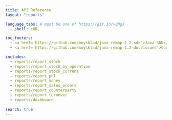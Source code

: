 ```yaml
---
title: API Reference
layout: "reports"

language_tabs: # must be one of https://git.io/vQNgJ
  - shell: cURL

toc_footers:
  - <a href='https://github.com/moysklad/java-remap-1.2-sdk'>Java SDK</a>
  - <a href='https://github.com/moysklad/java-remap-1.2-doc/issues'>Сообщите об ошибке</a>

includes:
  - reports/report_stock
  - reports/report_stock_by_operation
  - reports/report_stock_current  
  - reports/report_pnl
  - reports/report_money
  - reports/report_sales_orders
  - reports/report_counterparty
  - reports/report_turnover  
  - reports/dashboard
  
search: true
---  
```

